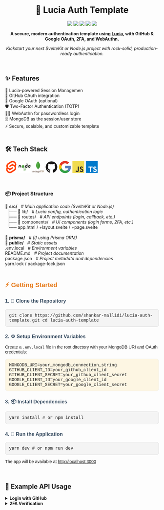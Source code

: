 <h1 align="center">🔐 Lucia Auth Template</h1> <p align="center"> <img src="https://img.shields.io/badge/Lucia-Auth-2B2D42?style=for-the-badge&logo=lucia&logoColor=white" /> <img src="https://img.shields.io/badge/SvelteKit-FF3E00?style=for-the-badge&logo=svelte&logoColor=white" /> <img src="https://img.shields.io/badge/OAuth-GitHub-24292F?style=for-the-badge&logo=github&logoColor=white" /> <img src="https://img.shields.io/badge/OAuth-Google-4285F4?style=for-the-badge&logo=google&logoColor=white" /> <img src="https://img.shields.io/badge/MongoDB-Database-47A248?style=for-the-badge&logo=mongodb&logoColor=white" /> </p> <p align="center"> <b>A secure, modern authentication template using <a href="https://lucia-auth.com/">Lucia</a>, with GitHub & Google OAuth, 2FA, and WebAuthn.</b> </p> <p align="center"> <i>Kickstart your next SvelteKit or Node.js project with rock-solid, production-ready authentication.</i> </p>

<br>

<h2>✨ Features</h2>
🔑 Lucia-powered Session Managemen<br>
🔗 GitHub OAuth integration<br>
🔗 Google OAuth (optional)<br>
🛡️ Two-Factor Authentication (TOTP)<br>
🧑‍💻 WebAuthn for passwordless login<br>
🗄️ MongoDB as the session/user store<br>
⚡ Secure, scalable, and customizable template<br>

<br>

<h2>🛠️ Tech Stack</h2> <p align="left"> <img src="https://raw.githubusercontent.com/devicons/devicon/master/icons/svelte/svelte-original.svg" alt="svelte" width="40" height="40"/> <img src="https://raw.githubusercontent.com/devicons/devicon/master/icons/nodejs/nodejs-original-wordmark.svg" alt="nodejs" width="40" height="40"/> <img src="https://raw.githubusercontent.com/devicons/devicon/master/icons/mongodb/mongodb-original-wordmark.svg" alt="mongodb" width="40" height="40"/> <img src="https://raw.githubusercontent.com/devicons/devicon/master/icons/github/github-original.svg" alt="github" width="40" height="40"/> <img src="https://raw.githubusercontent.com/devicons/devicon/master/icons/google/google-original.svg" alt="google" width="40" height="40"/> <img src="https://raw.githubusercontent.com/devicons/devicon/master/icons/javascript/javascript-original.svg" alt="javascript" width="40" height="40"/> <img src="https://raw.githubusercontent.com/devicons/devicon/master/icons/typescript/typescript-original.svg" alt="typescript" width="40" height="40"/> </p>

<br>

<h3>📦 Project Structure</h3> 📁 <b>src/</b> &nbsp; <i># Main application code (SvelteKit or Node.js)</i><br> &nbsp;&nbsp;├── 📁 lib/ &nbsp; <i># Lucia config, authentication logic</i><br> &nbsp;&nbsp;├── 📁 routes/ &nbsp; <i># API endpoints (login, callback, etc.)</i><br> &nbsp;&nbsp;├── 📁 components/ &nbsp; <i># UI components (login forms, 2FA, etc.)</i><br> &nbsp;&nbsp;└── app.html / +layout.svelte / +page.svelte<br> <br> 📁 <b>prisma/</b> &nbsp; <i># (If using Prisma ORM)</i><br> 📁 <b>public/</b> &nbsp; <i># Static assets</i><br> .env.local &nbsp; <i># Environment variables</i><br> README.md &nbsp; <i># Project documentation</i><br> package.json &nbsp; <i># Project metadata and dependencies</i><br> yarn.lock / package-lock.json<br>

<br>

<h2 style="font-family:Arial, sans-serif; color:#e67e22;">⚡ Getting Started</h2> <h3 style="font-family:Arial, sans-serif; color:#34495e;">1. 🔽 Clone the Repository</h3> <div style="background-color:#f4f4f4; padding:12px; border-radius:8px; border:1px solid #ddd; font-family:Courier New, monospace; white-space:pre-line;"> git clone https://github.com/shankar-mallidi/lucia-auth-template.git cd lucia-auth-template </div>
<h3 style="font-family:Arial, sans-serif; color:#34495e;">2. ⚙️ Setup Environment Variables</h3> <p style="font-family:Arial, sans-serif;">Create a <code>.env.local</code> file in the root directory with your MongoDB URI and OAuth credentials:</p> <div style="background-color:#fdf6e3; padding:12px; border-radius:8px; border:1px solid #eee; font-family:Courier New, monospace; white-space:pre-line;"> MONGODB_URI=your_mongodb_connection_string GITHUB_CLIENT_ID=your_github_client_id GITHUB_CLIENT_SECRET=your_github_client_secret GOOGLE_CLIENT_ID=your_google_client_id GOOGLE_CLIENT_SECRET=your_google_client_secret </div>
<h3 style="font-family:Arial, sans-serif; color:#34495e;">3. 📦 Install Dependencies</h3> <div style="background-color:#f4f4f4; padding:12px; border-radius:8px; border:1px solid #ddd; font-family:Courier New, monospace; white-space:pre-line;"> yarn install # or npm install </div>
<h3 style="font-family:Arial, sans-serif; color:#34495e;">4. 🚀 Run the Application</h3> <div style="background-color:#f4f4f4; padding:12px; border-radius:8px; border:1px solid #ddd; font-family:Courier New, monospace; white-space:pre-line;"> yarn dev # or npm run dev </div> <p style="font-family:Arial, sans-serif;">The app will be available at <a href="http://localhost:3000" target="_blank">http://localhost:3000</a></p>


<br>

<h2>🧪 Example API Usage</h2> <details> <summary><b>Login with GitHub</b></summary>
text
GET /api/auth/github
Redirects user to GitHub OAuth consent screen.

</details> <details> <summary><b>2FA Verification</b></summary>
text
POST /api/auth/2fa
Content-Type: application/json

{
  "userId": "abc123",
  "totp": "123456"
}
</details>


